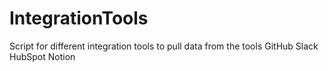 # IntegrationTools
Script for  different integration tools  to  pull data from the tools
GitHub
Slack
HubSpot
Notion
